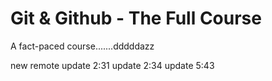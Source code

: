 # Git & Github - The Full Course

A fact-paced course.......dddddazz

new remote
update 2:31
update 2:34
update 5:43
